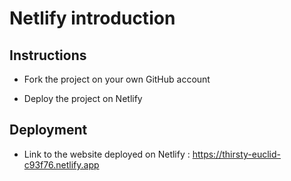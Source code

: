 # Netlify introduction

## Instructions

* Fork the project on your own GitHub account

* Deploy the project on Netlify

## Deployment

* Link to the website deployed on Netlify : https://thirsty-euclid-c93f76.netlify.app


